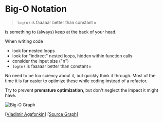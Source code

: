 # Big-O Notation

> `log(n)` is faaaaar better than constant `n`

is something to (always) keep at the back of your head.

When writing code
- look for nested loops
- look for "indirect" nested loops, hidden within function calls
- consider the input size ("n")
- `log(n)` is faaaaar better than constant `n`

No need to be too sciency about it, but quickly think it through.
Most of the time it is far easier to optimize these while coding instead of a refactor.

Try to prevent **premature optimization**, but don't neglect the impact it might have.

![Big-O Graph](https://qph.fs.quoracdn.net/main-qimg-e68d015c7ceae853827ec64272c64a95.webp)


[[Vladimir Agafonkin](https://twitter.com/mourner)]
[[Source Graph](https://www.quora.com/What-is-O-nlog-n-of-big-O-notation-What-are-some-examples-of-its-algorithms)]
